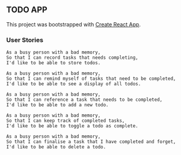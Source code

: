## TODO APP

This project was bootstrapped with [Create React App](https://github.com/facebook/create-react-app).

### User Stories

```
As a busy person with a bad memory,
So that I can record tasks that needs completing,
I'd like to be able to store todos.

As a busy person with a bad memory,
So that I can remind myself of tasks that need to be completed,
I'd like to be able to see a display of all todos.

As a busy person with a bad memory,
So that I can reference a task that needs to be completed,
I'd like to be able to add a new todo.

As a busy person with a bad memory,
So that I can keep track of completed tasks,
I'd like to be able to toggle a todo as complete.

As a busy person with a bad memory,
So that I can finalise a task that I have completed and forget,
I'd like to be able to delete a todo.
```
